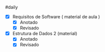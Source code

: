 #daily 

- [x] Requisitos de Software ( material de aula )
	- [x] Anotado
	- [x] Revisado
- [x] Estrutura de Dados 2 (material)
	- [x] Anotado
	- [x] Revisado 